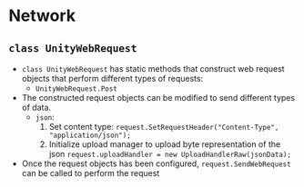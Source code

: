 # Network

## `class UnityWebRequest`

- `class UnityWebRequest` has static methods that construct web request objects
  that perform different types of requests:
  - `UnityWebRequest.Post`
- The constructed request objects can be modified to send different types of
  data.
  - `json`:
    1. Set content type:
       `request.SetRequestHeader("Content-Type", "application/json");`
    2. Initialize upload manager to upload byte representation of the json
       `request.uploadHandler = new UploadHandlerRaw(jsonData);`
- Once the request objects has been configured, `request.SendWebRequest` can be
  called to perform the request
